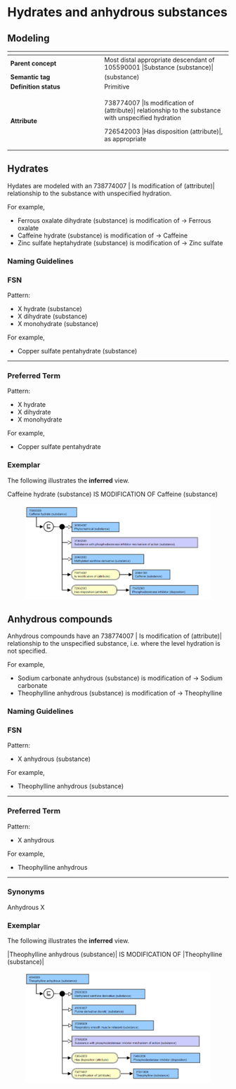 # Hydrates and anhydrous substances

## Modeling

<table data-header-hidden><thead><tr><th width="199.83203125"></th><th></th></tr></thead><tbody><tr><td><strong>Parent concept</strong></td><td>Most distal appropriate descendant of 105590001 |Substance (substance)|</td></tr><tr><td><strong>Semantic tag</strong></td><td>(substance)</td></tr><tr><td><strong>Definition status</strong></td><td>Primitive</td></tr><tr><td><strong>Attribute</strong></td><td><p>738774007 |Is modification of (attribute)| relationship to the substance with unspecified hydration</p><p>726542003 |Has disposition (attribute)|, as appropriate</p></td></tr></tbody></table>

## Hydrates

Hydates are modeled with an 738774007 | Is modification of (attribute)| relationship to the substance with unspecified hydration.

For example,

* Ferrous oxalate dihydrate (substance) is modification of → Ferrous oxalate
* Caffeine hydrate (substance) is modification of → Caffeine
* Zinc sulfate heptahydrate (substance) is modification of → Zinc sulfate

### Naming Guidelines

### FSN

Pattern:

* X hydrate (substance)
* X dihydrate (substance)
* X monohydrate (substance)

For example,

* Copper sulfate pentahydrate (substance)

***

### Preferred Term

Pattern:

* X hydrate
* X dihydrate
* X monohydrate

For example,

* Copper sulfate pentahydrate

### Exemplar

The following illustrates the **inferred** view.

Caffeine hydrate (substance) IS MODIFICATION OF Caffeine (substance)

<figure><img src="../../../../../../.gitbook/assets/image (145).png" alt=""><figcaption></figcaption></figure>

## Anhydrous compounds

Anhydrous compounds have an 738774007 | Is modification of (attribute)| relationship to the unspecified substance, i.e. where the level hydration is not specified.

For example,

* Sodium carbonate anhydrous (substance) is modification of → Sodium carbonate
* Theophylline anhydrous (substance) is modification of → Theophylline

### Naming Guidelines

### FSN

Pattern:

* X anhydrous (substance)

For example,

* Theophylline anhydrous (substance)

***

### Preferred Term

Pattern:

* X anhydrous

For example,

* Theophylline anhydrous

***

### Synonyms

Anhydrous X

### Exemplar

The following illustrates the **inferred** view.

|Theophylline anhydrous (substance)| IS MODIFICATION OF |Theophylline (substance)|

<figure><img src="../../../../../../.gitbook/assets/image (146).png" alt=""><figcaption></figcaption></figure>
